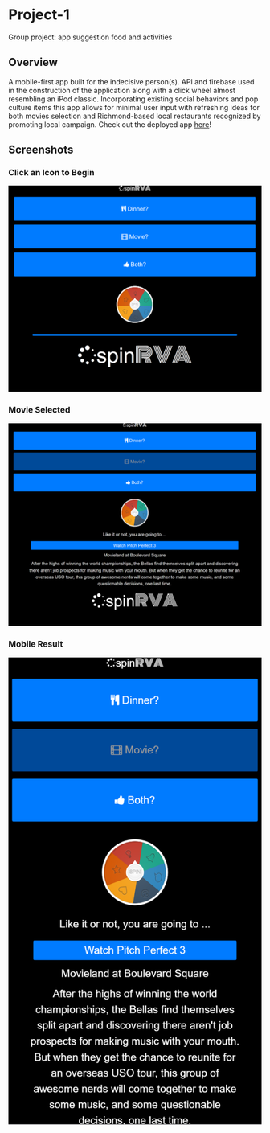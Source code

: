# Project-1
Group project: app suggestion food and activities
## Overview
A mobile-first app built for the indecisive person(s). API and firebase used in the construction of the application along with a click wheel almost resembling an iPod classic. Incorporating existing social behaviors and pop culture items this app allows for minimal user input with refreshing ideas for both movies selection and Richmond-based local restaurants recognized by promoting local campaign.
Check out the deployed app [here](https://jok405.github.io/Project-1/)!
## Screenshots
### Click an Icon to Begin
![Start Page](/assets/screenshots/start.png)
### Movie Selected 
![Movie Page](/assets/screenshots/movie.png)
### Mobile Result
![Mobile Page](/assets/screenshots/mobile_Result.png)
